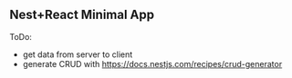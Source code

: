 
## Nest+React Minimal App

ToDo:

- get data from server to client
- generate CRUD with https://docs.nestjs.com/recipes/crud-generator
